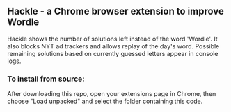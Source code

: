 ## Hackle - a Chrome browser extension to improve Wordle

Hackle shows the number of solutions left instead of the word 'Wordle'. It also blocks NYT ad trackers and allows replay of the day's word. Possible remaining solutions based on currently guessed letters appear in console logs.

### To install from source:

After downloading this repo, open your extensions page in Chrome, then choose "Load unpacked" and select the folder containing this code.
